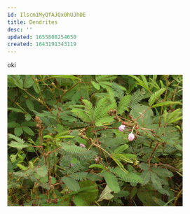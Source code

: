 ```yaml
---
id: Ilscm1MyQfAJQx0hUJhDE
title: Dendrites
desc: ''
updated: 1655808254650
created: 1643191343119
---
```


oki

![Image_Description](assets/images/Mimosa_pudica.gif)